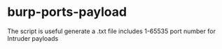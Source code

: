 # burp-ports-payload
The script is useful generate a .txt file includes 1-65535 port number for Intruder payloads
